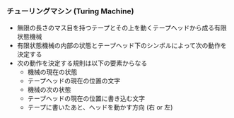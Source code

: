 ### チューリングマシン (Turing Machine)

- 無限の長さのマス目を持つテープとその上を動くテープヘッドから成る有限状態機械
- 有限状態機械の内部の状態とテープヘッド下のシンボルによって次の動作を決定する
- 次の動作を決定する規則は以下の要素からなる
  - 機械の現在の状態
  - テープヘッドの現在の位置の文字
  - 機械の次の状態
  - テープヘッドの現在の位置に書き込む文字
  - テープに書いたあと、ヘッドを動かす方向 (右 or 左)
